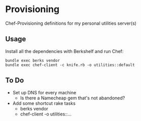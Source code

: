 Provisioning
============

Chef-Provisioning definitions for my personal utilities server(s)

Usage
-----
Install all the dependencies with Berkshelf and run Chef:

    bundle exec berks vendor
    bundle exec chef-client -c knife.rb -o utilities::default

To Do
-----
* Set up DNS for every machine
    * Is there a Namecheap gem that's not abandoned?
* Add some shortcut rake tasks
    * berks vendor
    * chef-client -o utilities::...
